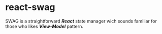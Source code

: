 # react-swag
SWAG is a straightforward ***React*** state manager wich sounds familiar for those who likes ***View-Model*** pattern.
